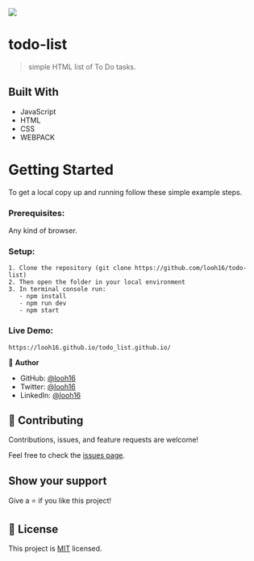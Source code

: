 ![](https://img.shields.io/badge/Microverse-blueviolet)

# todo-list

> simple HTML list of To Do tasks.


## Built With

- JavaScript
- HTML
- CSS
- WEBPACK

# Getting Started
To get a local copy up and running follow these simple example steps.

### Prerequisites: 
Any kind of browser. 

### Setup:
    1. Clone the repository (git clone https://github.com/looh16/todo-list)
    2. Then open the folder in your local environment 
    3. In terminal console run:
       - npm install
       - npm run dev
       - npm start
       
### Live Demo:
    https://looh16.github.io/todo_list.github.io/
    

👤 **Author**

  - GitHub: [@looh16](https://github.com/looh16/Hello-Microverse)
  - Twitter: [@looh16](https://twitter.com/custodiolanga1)
  - LinkedIn: [@looh16](https://www.linkedin.com/in/custodio-serafim-2a318a23a) 


## 🤝 Contributing

Contributions, issues, and feature requests are welcome!

Feel free to check the [issues page](../../issues/).

## Show your support

Give a ⭐️ if you like this project!

## 📝 License

This project is [MIT](./MIT.md) licensed.
